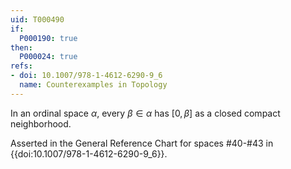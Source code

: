 ```yaml
---
uid: T000490
if:
  P000190: true
then:
  P000024: true
refs:
- doi: 10.1007/978-1-4612-6290-9_6
  name: Counterexamples in Topology
---
```


In an ordinal space $\alpha$, every $\beta\in\alpha$ has $[0,\beta]$ as a closed compact neighborhood.

Asserted in the General Reference Chart for spaces #40-#43 in
{{doi:10.1007/978-1-4612-6290-9_6}}.
